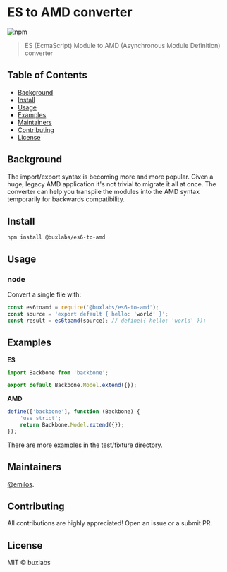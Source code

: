 # ES to AMD converter

![npm](https://img.shields.io/npm/v/@buxlabs/es6-to-amd.svg)

> ES (EcmaScript) Module to AMD (Asynchronous Module Definition) converter

## Table of Contents

- [Background](#background)
- [Install](#install)
- [Usage](#usage)
- [Examples](#examples)
- [Maintainers](#maintainers)
- [Contributing](#contributing)
- [License](#license)

## Background

The import/export syntax is becoming more and more popular. Given a huge, legacy AMD application it's not trivial to migrate it all at once. The converter can help you transpile the modules into the AMD syntax temporarily for backwards compatibility.

## Install

```
npm install @buxlabs/es6-to-amd
```

## Usage

### node

Convert a single file with:

```javascript
const es6toamd = require('@buxlabs/es6-to-amd');
const source = 'export default { hello: 'world' }';
const result = es6toamd(source); // define({ hello: 'world' });
```

## Examples

**ES**

```javascript
import Backbone from 'backbone';

export default Backbone.Model.extend({});
```

**AMD**

```javascript
define(['backbone'], function (Backbone) {
    'use strict';
    return Backbone.Model.extend({});
});
```

There are more examples in the test/fixture directory.

## Maintainers

[@emilos](https://github.com/emilos).

## Contributing

All contributions are highly appreciated! Open an issue or a submit PR.

## License

MIT © buxlabs

